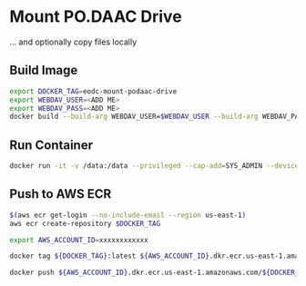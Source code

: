 # Mount PO.DAAC Drive

... and optionally copy files locally

## Build Image

```bash
export DOCKER_TAG=eodc-mount-podaac-drive
export WEBDAV_USER=<ADD ME>
export WEBDAV_PASS=<ADD ME>
docker build --build-arg WEBDAV_USER=$WEBDAV_USER --build-arg WEBDAV_PASS=$WEBDAV_PASS -t $DOCKER_TAG .
```

## Run Container
```bash
docker run -it -v /data:/data --privileged --cap-add=SYS_ADMIN --device /dev/fuse $DOCKER_TAG <PODAAC DRIVE PATH> <LOCAL FS PATH>
```

## Push to AWS ECR

```bash
$(aws ecr get-login --no-include-email --region us-east-1)
aws ecr create-repository $DOCKER_TAG

export AWS_ACCOUNT_ID=xxxxxxxxxxxx

docker tag ${DOCKER_TAG}:latest ${AWS_ACCOUNT_ID}.dkr.ecr.us-east-1.amazonaws.com/${DOCKER_TAG}:latest

docker push ${AWS_ACCOUNT_ID}.dkr.ecr.us-east-1.amazonaws.com/${DOCKER_TAG}:latest
```


